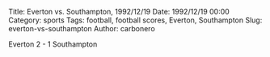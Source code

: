 Title: Everton vs. Southampton, 1992/12/19
Date: 1992/12/19 00:00
Category: sports
Tags: football, football scores, Everton, Southampton
Slug: everton-vs-southampton
Author: carbonero


Everton 2 - 1 Southampton
